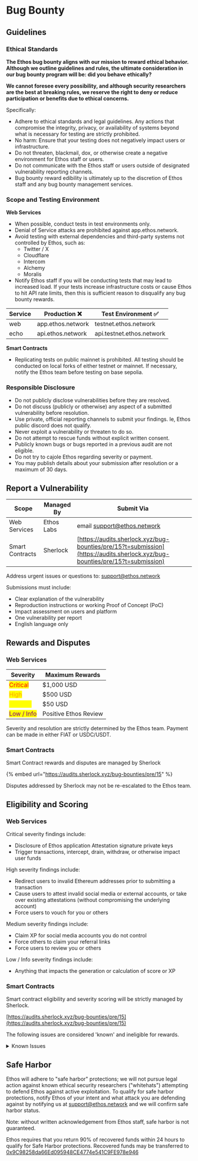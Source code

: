 # Bug Bounty

## Guidelines

### **Ethical Standards**

**The Ethos bug bounty aligns with our mission to reward ethical behavior. Although we outline guidelines and rules, the ultimate consideration in our bug bounty program will be: did you behave ethically?**&#x20;

**We cannot foresee every possibility, and although security researchers are the best at breaking rules, we reserve the right to deny or reduce participation or benefits due to ethical concerns.**

Specifically:

* Adhere to ethical standards and legal guidelines. Any actions that compromise the integrity, privacy, or availability of systems beyond what is necessary for testing are strictly prohibited.
* No harm: Ensure that your testing does not negatively impact users or infrastructure.
* Do not threaten, blackmail, dox, or otherwise create a negative environment for Ethos staff or users.
* Do not communicate with the Ethos staff or users outside of designated vulnerability reporting channels.
* Bug bounty reward edibility is ultimately up to the discretion of Ethos staff and any bug bounty management services.&#x20;

### **Scope and Testing Environment**

**Web Services**

* When possible, conduct tests in test environments only.
* Denial of Service attacks are prohibited against app.ethos.network.
* Avoid testing with external dependencies and third-party systems not controlled by Ethos, such as:
  * Twitter / X
  * Cloudflare
  * Intercom
  * Alchemy
  * Moralis
* Notify Ethos staff if you will be conducting tests that may lead to increased load. If your tests increase infrastructure costs or cause Ethos to hit API rate limits, then this is sufficient reason to disqualify any bug bounty rewards.&#x20;

| Service | Production ❌      | Test Environment ✅        |
| ------- | ----------------- | ------------------------- |
| web     | app.ethos.network | testnet.ethos.network     |
| echo    | api.ethos.network | api.testnet.ethos.network |

**Smart Contracts**

* Replicating tests on public mainnet is prohibited. All testing should be conducted on local forks of either testnet or mainnet. If necessary, notify the Ethos team before testing on base sepolia.

### **Responsible Disclosure**

* Do not publicly disclose vulnerabilities before they are resolved.
* Do not discuss (publicly or otherwise) any aspect of a submitted vulnerability before resolution.
* Use private, official reporting channels to submit your findings. Ie, Ethos public discord does not qualify.
* Never exploit a vulnerability or threaten to do so.
* Do not attempt to rescue funds without explicit written consent.
* Publicly known bugs or bugs reported in a previous audit are not eligible.
* Do not try to cajole Ethos regarding severity or payment.
* You may publish details about your submission after resolution or a maximum of 30 days.

## Report a Vulnerability

| Scope           | Managed By | Submit Via                                                                                                                   |
| --------------- | ---------- | ---------------------------------------------------------------------------------------------------------------------------- |
| Web Services    | Ethos Labs | email [support@ethos.network](mailto:support@ethos.network)                                                                  |
| Smart Contracts | Sherlock   | [https://audits.sherlock.xyz/bug-bounties/pre/15?t=submission](https://audits.sherlock.xyz/bug-bounties/pre/15?t=submission) |

Address urgent issues or questions to: [support@ethos.network ](mailto:support@ethos.network)

Submissions must include:

* Clear explanation of the vulnerability
* Reproduction instructions or working Proof of Concept (PoC)
* Impact assessment on users and platform
* One vulnerability per report
* English language only

## Rewards and Disputes

### Web Services

| Severity                                      | Maximum Rewards       |
| --------------------------------------------- | --------------------- |
| <mark style="color:red;">Critical</mark>      | $1,000 USD            |
| <mark style="color:orange;">High</mark>       | $500 USD              |
| <mark style="color:yellow;">Medium</mark>     | $50 USD               |
| <mark style="color:purple;">Low / Info</mark> | Positive Ethos Review |

Severity and resolution are strictly determined by the Ethos team. Payment can be made in either FIAT or USDC/USDT.

### Smart Contracts

Smart Contract rewards and disputes are managed by Sherlock

{% embed url="https://audits.sherlock.xyz/bug-bounties/pre/15" %}

Disputes addressed by Sherlock may not be re-escalated to the Ethos team.

## Eligibility and Scoring

### Web Services

Critical severity findings include:

* Disclosure of Ethos application Attestation signature private keys
* Trigger transactions, intercept, drain, withdraw, or otherwise impact user funds

High severity findings include:

* Redirect users to invalid Ethereum addresses prior to submitting a transaction
* Cause users to attest invalid social media or external accounts, or take over existing attestations (without compromising the underlying account)
* Force users to vouch for you or others

Medium severity findings include:

* Claim XP for social media accounts you do not control
* Force others to claim your referral links
* Force users to review you or others

Low / Info severity findings include:

* Anything that impacts the generation or calculation of score or XP

### Smart Contracts

Smart contract eligibility and severity scoring will be strictly managed by Sherlock.

[https://audits.sherlock.xyz/bug-bounties/pre/15](https://audits.sherlock.xyz/bug-bounties/pre/15)

The following issues are considered 'known' and ineligible for rewards.

<details>

<summary>Known Issues</summary>

* Descriptive error messages (e.g. stack traces, application or server errors).
* Fingerprinting / banner disclosure on common/public services.
* Clickjacking and issues only exploitable through clickjacking.
* Logout Cross-Site Request Forgery (logout CSRF).
* Presence of application or web browser ‘autocomplete’ or ‘save password’ functionality.
* Lack of Secure/HTTPOnly flags on non-sensitive Cookies.
* Lack of "security speed bump" when leaving the site.
* Weak Captcha / Captcha bypass.
* Login or Forgot Password page brute force and account lockout not enforced.
* Username enumeration.
* Missing HTTP security headers, specifically ([https://owasp.org/www-project-secure-headers/](https://owasp.org/www-project-secure-headers/)), e.g.
  * Strict-Transport-Security.
  * X-Frame-Options.
  * X-XSS-Protection.
  * X-Content-Type-Options.
  * Content-Security-Policy, X-Content-Security-Policy, X-WebKit-CSP.
  * Content-Security-Policy-Report-Only.
  * Cache-Control and Pragma
* HTTP/DNS cache poisoning.
* SSL/TLS Issues, e.g.
  * SSL Attacks such as BEAST, BREACH, Renegotiation attack.
  * SSL Forward secrecy not enabled.
  * SSL weak/insecure cipher suites.
* Self-XSS reports will not be accepted.
  * Similarly, any XSS where local access is required (i.e. User-Agent Header injection) will not be accepted. The only exception will be if you can show a working off-path MiTM attack that will allow for the XSS to trigger.
* Vulnerabilities that are limited to unsupported browsers will not be accepted (i.e. "this exploit only works in IE6/IE7").&#x20;
* Known vulnerabilities in used libraries unless you can prove exploitability.
* Missing or incorrect SPF records of any kind.
* Missing or incorrect DMARC records of any kind.
* Source code disclosure vulnerabilities.
* Information disclosure of non-confidential information
* The ability to upload/download viruses or malicious files to the platform.
* Email bombing
* Request Flooding
* Lack of rate limiting

</details>

## Safe Harbor

Ethos will adhere to "safe harbor" protections; we will not pursue legal action against known ethical security researchers ("whitehats") attempting to defend Ethos against active exploitation. To qualify for safe harbor protections, notify Ethos of your intent and what attack you are defending against by notifying us at [support@ethos.network](mailto:support@ethos.network) and we will confirm safe harbor status.&#x20;

Note: without written acknowledgement from Ethos staff, safe harbor is not guaranteed.

Ethos requires that you return 90% of recovered funds within 24 hours to qualify for Safe Harbor protections. Recovered funds may be transferred to [0x9C98258da66Ed095948CE4774e541C9FE978e946](https://etherscan.io/address/0x9c98258da66ed095948ce4774e541c9fe978e946)&#x20;



